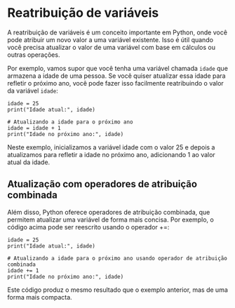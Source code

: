 # Reatribuição de variáveis

A reatribuição de variáveis é um conceito importante em Python, onde você pode atribuir um novo valor a uma variável existente. Isso é útil quando você precisa atualizar o valor de uma variável com base em cálculos ou outras operações.

Por exemplo, vamos supor que você tenha uma variável chamada `idade` que armazena a idade de uma pessoa. Se você quiser atualizar essa idade para refletir o próximo ano, você pode fazer isso facilmente reatribuindo o valor da variável `idade`:

```
idade = 25
print("Idade atual:", idade)

# Atualizando a idade para o próximo ano
idade = idade + 1
print("Idade no próximo ano:", idade)
```

Neste exemplo, inicializamos a variável idade com o valor 25 e depois a atualizamos para refletir a idade no próximo ano, adicionando 1 ao valor atual da idade.

## Atualização com operadores de atribuição combinada

Além disso, Python oferece operadores de atribuição combinada, que permitem atualizar uma variável de forma mais concisa. Por exemplo, o código acima pode ser reescrito usando o operador +=:

```
idade = 25
print("Idade atual:", idade)

# Atualizando a idade para o próximo ano usando operador de atribuição combinada
idade += 1
print("Idade no próximo ano:", idade)
```

Este código produz o mesmo resultado que o exemplo anterior, mas de uma forma mais compacta.

